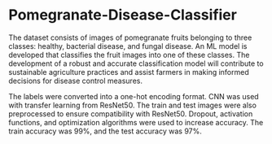 # Pomegranate-Disease-Classifier
The dataset consists of images of pomegranate fruits belonging to three classes: healthy, bacterial disease, and fungal disease. An ML model is developed that classifies the fruit images into one of these classes. The development of a robust and accurate classification model will contribute to sustainable agriculture practices and assist farmers in making informed decisions for disease control measures.

The labels were converted into a one-hot encoding format. CNN was used with transfer learning from ResNet50. The train and test images were also preprocessed to ensure compatibility with ResNet50. Dropout, activation functions, and optimization algorithms were used to increase accuracy. The train accuracy was 99%, and the test accuracy was 97%.
